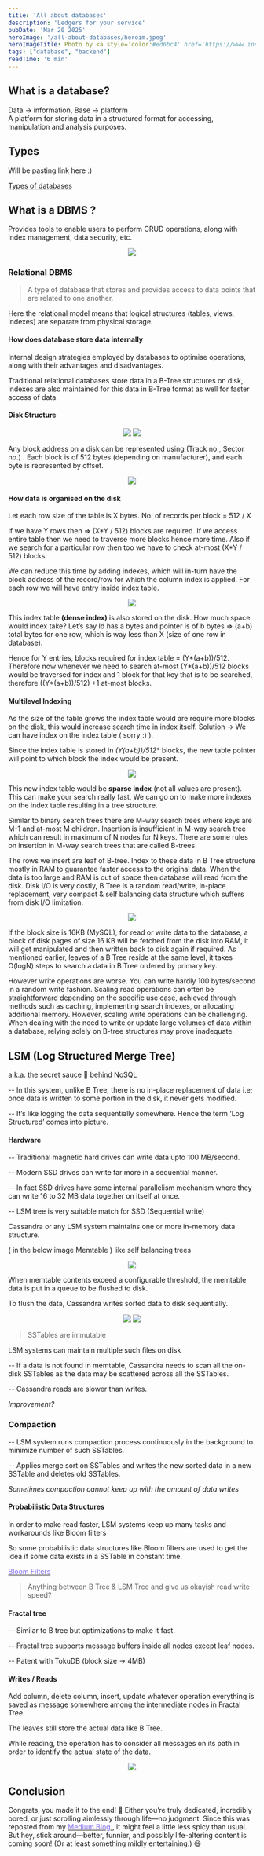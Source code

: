 ```yaml
---
title: 'All about databases'
description: 'Ledgers for your service'
pubDate: 'Mar 20 2025'
heroImage: '/all-about-databases/heroim.jpeg'
heroImageTitle: Photo by <a style='color:#ed6bc4' href='https://www.instagram.com/victormoriyama'>Victor Moriyama</a>
tags: ["database", "backend"]
readTime: '6 min'
---
```


## What is a database?

Data → information, Base → platform 
<br/>A platform for storing data in a structured format for accessing, manipulation and analysis purposes.

## Types

Will be pasting link here :)
<a href="https://www.simplilearn.com/tutorials/dbms-tutorial/what-are-various-types-of-databases?source=post_page-----b774bf975061---------------------------------------#what_are_databases" target="_blank">
    <p style='color:#7c68ed'>Types of databases</p>
</a>

## What is a DBMS ?

Provides tools to enable users to perform CRUD operations, along with index management, data security, etc.
<p align="center">
<img src="/all-about-databases/image.png">
</p>

### Relational DBMS
> A type of database that stores and provides access to data points that are related to one another.

Here the relational model means that logical structures (tables, views, indexes) are separate from physical storage.

#### How does database store data internally
Internal design strategies employed by databases to optimise operations, along with their advantages and disadvantages.

Traditional relational databases store data in a B-Tree structures on disk, indexes are also maintained for this data in B-Tree format as well for faster access of data.

#### Disk Structure
<p align="center">
<img src="/all-about-databases/image copy.png">
<img src="/all-about-databases/image copy 2.png">
</p>
Any block address on a disk can be represented using (Track no., Sector no.) . Each block is of 512 bytes (depending on manufacturer), and each byte is represented by offset.
<p align="center">
<img src="/all-about-databases/image copy 10.png">
</p>

#### How data is organised on the disk
Let each row size of the table is X bytes.
No. of records per block = 512 / X

If we have Y rows then => (X\*Y / 512) blocks are required. If we access entire table then we need to traverse more blocks hence more time. Also if we search for a particular row then too we have to check at-most (X*Y / 512) blocks.

We can reduce this time by adding indexes, which will in-turn have the block address of the record/row for which the column index is applied. For each row we will have entry inside index table.
<p align="center">
<img src="/all-about-databases/image copy 3.png">
</p>


This index table **(dense index)** is also stored on the disk. How much space would index take?
Let’s say Id has a bytes and pointer is of b bytes => (a+b) total bytes for one row, which is way less than X (size of one row in database).

Hence for Y entries, blocks required for index table = (Y*(a+b))/512. Therefore now whenever we need to search at-most (Y*(a+b))/512 blocks would be traversed for index and 1 block for that key that is to be searched, therefore ((Y*(a+b))/512) +1 at-most blocks.

#### Multilevel Indexing

As the size of the table grows the index table would are require more blocks on the disk, this would increase search time in index itself.
Solution → We can have index on the index table ( sorry :) ).

Since the index table is stored in **(Y*(a+b))/512** blocks, the new table pointer will point to which block the index would be present.
<p align="center">
<img src="/all-about-databases/image copy 4.png">
</p>

This new index table would be **sparse index** (not all values are present). This can make your search really fast. We can go on to make more indexes on the index table resulting in a tree structure.

Similar to binary search trees there are M-way search trees where keys are M-1 and at-most M children. Insertion is insufficient in M-way search tree which can result in maximum of N nodes for N keys. There are some rules on insertion in M-way search trees that are called B-trees.

The rows we insert are leaf of B-tree. Index to these data in B Tree structure mostly in RAM to guarantee faster access to the original data. When the data is too large and RAM is out of space then database will read from the disk. Disk I/O is very costly, B Tree is a random read/write, in-place replacement, very compact & self balancing data structure which suffers from disk I/O limitation.

<p align="center">
<img src="/all-about-databases/image copy 5.png">
</p>

If the block size is 16KB (MySQL), for read or write data to the database, a block of disk pages of size 16 KB will be fetched from the disk into RAM, it will get manipulated and then written back to disk again if required. As mentioned earlier, leaves of a B Tree reside at the same level, it takes O(logN) steps to search a data in B Tree ordered by primary key.

However write operations are worse. You can write hardly 100 bytes/second in a random write fashion. Scaling read operations can often be straightforward depending on the specific use case, achieved through methods such as caching, implementing search indexes, or allocating additional memory. However, scaling write operations can be challenging. When dealing with the need to write or update large volumes of data within a database, relying solely on B-tree structures may prove inadequate.

## LSM (Log Structured Merge Tree)

a.k.a. the secret sauce 🥫 behind NoSQL

-- In this system, unlike B Tree, there is no in-place replacement of data i.e; once data is written to some portion in the disk, it never gets modified.

-- It’s like logging the data sequentially somewhere. Hence the term ‘Log Structured’ comes into picture.

#### Hardware

-- Traditional magnetic hard drives can write data upto 100 MB/second.

-- Modern SSD drives can write far more in a sequential manner.

-- In fact SSD drives have some internal parallelism mechanism where they can write 16 to 32 MB data together on itself at once.

-- LSM tree is very suitable match for SSD (Sequential write)


Cassandra or any LSM system maintains one or more in-memory data structure.

( in the below image Memtable ) like self balancing trees

<p align="center">
<img src="/all-about-databases/image copy 6.png">
</p>

When memtable contents exceed a configurable threshold, the memtable data is put in a queue to be flushed to disk.

To flush the data, Cassandra writes sorted data to disk sequentially.

<p align="center">
<img src="/all-about-databases/image copy 7.png">
<img src="/all-about-databases/image copy 8.png">
</p>

> SSTables are immutable

LSM systems can maintain multiple such files on disk

-- If a data is not found in memtable, Cassandra needs to scan all the on-disk SSTables as the data may be scattered across all the SSTables.

-- Cassandra reads are slower than writes.

*Improvement?*

### Compaction

-- LSM system runs compaction process continuously in the background to minimize number of such SSTables.

-- Applies merge sort on SSTables and writes the new sorted data in a new SSTable and deletes old SSTables.

*Sometimes compaction cannot keep up with the amount of data writes*

#### Probabilistic Data Structures

In order to make read faster, LSM systems keep up many tasks and workarounds like Bloom filters

So some probabilistic data structures like Bloom filters are used to get the idea if some data exists in a SSTable in constant time.

<a href="https://systemdesign.one/bloom-filters-explained/" target="_blank">
    <p style='color:#7c68ed'>Bloom Filters</p>
</a>

> Anything between B Tree & LSM Tree and give us okayish read write speed?

#### Fractal tree

-- Similar to B tree but optimizations to make it fast.

-- Fractal tree supports message buffers inside all nodes except leaf nodes.

-- Patent with TokuDB (block size → 4MB)

#### Writes / Reads

Add column, delete column, insert, update whatever operation everything is saved as message somewhere among the intermediate nodes in Fractal Tree.

The leaves still store the actual data like B Tree.

While reading, the operation has to consider all messages on its path in order to identify the actual state of the data.

<p align="center">
<img src="/all-about-databases/image copy 9.png">
</p>


## Conclusion

Congrats, you made it to the end! 🎉 Either you’re truly dedicated, incredibly bored, or just scrolling aimlessly through life—no judgment. Since this was reposted from my <span>
<a href="https://medium.com/@akshatsonic/all-about-databases-b774bf975061" target="_blank">
    <span style='color:#7c68ed'>Medium Blog</span>
</a>
</span> , it might feel a little less spicy than usual. But hey, stick around—better, funnier, and possibly life-altering content is coming soon! (Or at least something mildly entertaining.) 😆